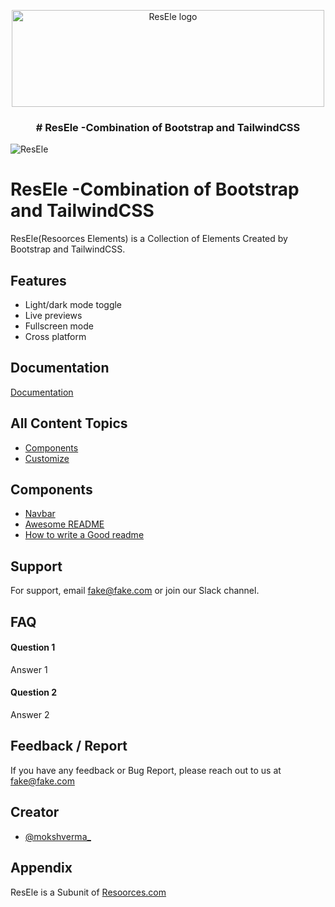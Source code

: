 <p align="center">
  <a href="#">
    <img src="https://user-images.githubusercontent.com/72500226/139571032-d1469bab-f475-4a03-88d2-c80464e06101.png" alt="ResEle logo" width="500" height="155">
  </a>
</p>

<h3 align="center"># ResEle -Combination of Bootstrap and TailwindCSS</h3>


![ResEle](https://user-images.githubusercontent.com/72500226/139571032-d1469bab-f475-4a03-88d2-c80464e06101.png)


# ResEle -Combination of Bootstrap and TailwindCSS

ResEle(Resoorces Elements) is a Collection of Elements Created by Bootstrap and TailwindCSS. 

## Features

- Light/dark mode toggle
- Live previews
- Fullscreen mode
- Cross platform


## Documentation

[Documentation](https://linktodocumentation)



## All Content Topics

 - [Components](https://github.com/mokshverma-dev/ResEle-Bootstrap-and-Tailwind-CSS/blob/main/README.md#components)
 - [Customize](https://github.com/matiassingers/awesome-readme)



## Components

 - [Navbar](https://awesomeopensource.com/project/elangosundar/awesome-README-templates)
 - [Awesome README](https://github.com/matiassingers/awesome-readme)
 - [How to write a Good readme](https://bulldogjob.com/news/449-how-to-write-a-good-readme-for-your-github-project)


## Support

For support, email fake@fake.com or join our Slack channel.


## FAQ

#### Question 1

Answer 1

#### Question 2

Answer 2


## Feedback / Report

If you have any feedback or Bug Report, please reach out to us at fake@fake.com


## Creator

- [@mokshverma_](https://www.twitter.com/mokshverma_)


## Appendix

ResEle is a Subunit of [Resoorces.com](https://www.resoorces.com/)
